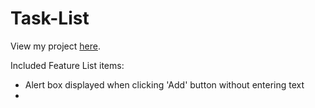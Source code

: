 # Task-List

View my project <a href="https://thestormvixen.github.io/Task-List/">here</a>.

Included Feature List items:
  - Alert box displayed when clicking 'Add' button without entering text
  - 
